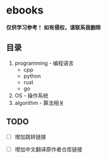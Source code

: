 # ebooks

**仅供学习参考！**
**如有侵权，请联系我删除**

## 目录

1. programming - 编程语言
   + cpp
   + python
   + rust
   + go
2. OS - 操作系统
3. algorithm - 算法相关

## TODO

+ [ ] 增加跳转链接
+ [ ] 增加中文翻译原作者仓库链接
  